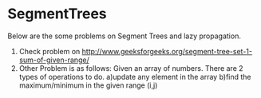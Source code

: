 # SegmentTrees
Below are the some problems on Segment Trees and lazy propagation.
1) Check problem on http://www.geeksforgeeks.org/segment-tree-set-1-sum-of-given-range/
2) Other Problem is as follows:
Given an array of numbers. There are 2 types of operations to do.
   a)update any element in the array
   b)find the maximum/minimum in the given range (i,j)

